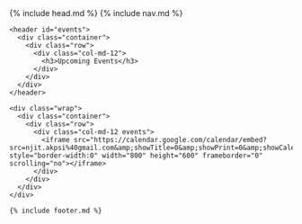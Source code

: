 <!DOCTYPE html>
<html>
  <head>
    {% include head.md %}
  </head>

  <body>
  	{% include nav.md %}

    <header id="events">
      <div class="container">
        <div class="row">
          <div class="col-md-12">
            <h3>Upcoming Events</h3>
          </div>
        </div>
      </div>
    </header>

    <div class="wrap">
      <div class="container">
        <div class="row">
          <div class="col-md-12 events">
            <iframe src="https://calendar.google.com/calendar/embed?src=njit.akpsi%40gmail.com&amp;showTitle=0&amp;showPrint=0&amp;showCalendars=0&amp;mode=WEEK&amp;height=600&amp;wkst=1&amp;bgcolor=%23FFFFFF&amp;ctz=America%2FNew_York" style="border-width:0" width="800" height="600" frameborder="0" scrolling="no"></iframe>
          </div>
        </div>
      </div>
    </div>

    {% include footer.md %}
  </body>

</html>
